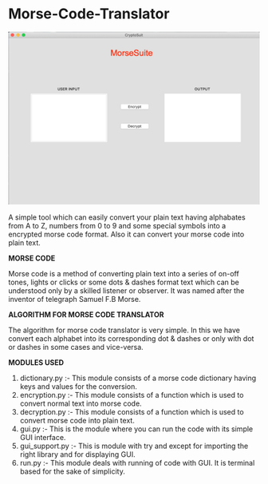 # Morse-Code-Translator

![](ScreenShots/Start.png)

A simple tool which can easily convert your plain text having alphabates from A to Z, numbers from 0 to 9 and some special symbols into a encrypted morse code format. Also it can convert your morse code into plain text.

<b>MORSE CODE</b>

Morse code is a method of converting plain text into a series of on-off tones, lights or clicks or some dots & dashes format text which can be understood only by a skilled listener or observer. It was named after the inventor of telegraph Samuel F.B Morse.

<b>ALGORITHM FOR MORSE CODE TRANSLATOR</b>

The algorithm for morse code translator is very simple. In this we have convert each alphabet into its corresponding  dot & dashes or only with dot or dashes in some cases and vice-versa.

<b>MODULES USED</b>

1. dictionary.py  :- This module consists of a morse code dictionary having keys and values for the conversion.
2. encryption.py  :- This module consists of a function which is used to convert normal text into morse code.
3. decryption.py  :- This module consists of a function which is used to convert morse code into plain text.
4. gui.py         :- This is the module where you can run the code with its simple GUI interface.
5. gui_support.py :- This is module with try and except for importing the right library and for displaying GUI.
6. run.py         :- This module deals with running of code with GUI. It is terminal based for the sake of simplicity.


